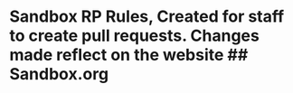 # Sandbox RP Rules, Created for staff to create pull requests. Changes made reflect on the website ## Sandbox.org
